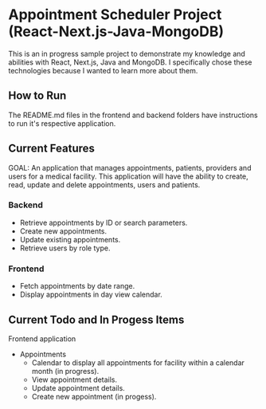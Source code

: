 # Appointment Scheduler Project (React-Next.js-Java-MongoDB)
This is an in progress sample project to demonstrate my knowledge and abilities with React, Next.js, Java and MongoDB. I specifically chose these technologies because I wanted to learn more about them.

## How to Run
The README.md files in the frontend and backend folders have instructions to run it's respective application.

## Current Features
GOAL: An application that manages appointments, patients, providers and users for a medical facility. This application will have the ability to create, read, update and delete appointments, users and patients.

### Backend
* Retrieve appointments by ID or search parameters.
* Create new appointments.
* Update existing appointments.
* Retrieve users by role type.

### Frontend
* Fetch appointments by date range.
* Display appointments in day view calendar.

## Current Todo and In Progess Items
Frontend application
  * Appointments
    * Calendar to display all appointments for facility within a calendar month (in progress).
    * View appointment details.
    * Update appointment details.
    * Create new appointment (in progess). 
